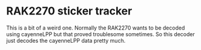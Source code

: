 # RAK2270 sticker tracker

This is a bit of a weird one. Normally the RAK2270 wants to be decoded using cayenneLPP but that proved troublesome sometimes. So this decoder just decodes the cayenneLPP data pretty much.

